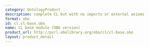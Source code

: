 ```yaml
---
category: OntologyProduct
description: complete CL but with no imports or external axioms
format: obo
id: cl.cl-base.obo
name: CL base module (OBO version)
product_url: http://purl.obolibrary.org/obo/cl/cl-base.obo
layout: product_detail
---
```

